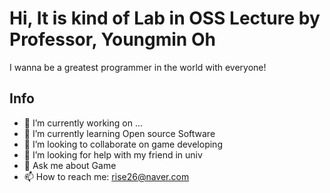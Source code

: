 
# Hi, It is kind of Lab in OSS Lecture by Professor, Youngmin Oh

I wanna be a greatest programmer in the world with everyone!
## Info
- 🔭 I’m currently working on ...
- 🌱 I’m currently learning Open source Software
- 👯 I’m looking to collaborate on game developing
- 🤔 I’m looking for help with my friend in univ
- 💬 Ask me about Game
- 📫 How to reach me: rise26@naver.com

